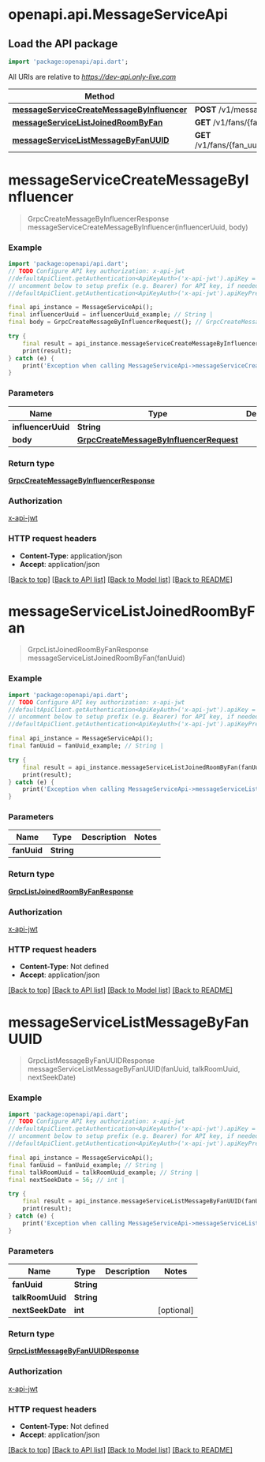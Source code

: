 # openapi.api.MessageServiceApi

## Load the API package
```dart
import 'package:openapi/api.dart';
```

All URIs are relative to *https://dev-api.only-live.com*

Method | HTTP request | Description
------------- | ------------- | -------------
[**messageServiceCreateMessageByInfluencer**](MessageServiceApi.md#messageservicecreatemessagebyinfluencer) | **POST** /v1/messages/influencers/{influencer_uuid} | 
[**messageServiceListJoinedRoomByFan**](MessageServiceApi.md#messageservicelistjoinedroombyfan) | **GET** /v1/fans/{fan_uuid}/joined_rooms | 
[**messageServiceListMessageByFanUUID**](MessageServiceApi.md#messageservicelistmessagebyfanuuid) | **GET** /v1/fans/{fan_uuid}/talk_rooms/{talk_room_uuid}/messages | 


# **messageServiceCreateMessageByInfluencer**
> GrpcCreateMessageByInfluencerResponse messageServiceCreateMessageByInfluencer(influencerUuid, body)



### Example 
```dart
import 'package:openapi/api.dart';
// TODO Configure API key authorization: x-api-jwt
//defaultApiClient.getAuthentication<ApiKeyAuth>('x-api-jwt').apiKey = 'YOUR_API_KEY';
// uncomment below to setup prefix (e.g. Bearer) for API key, if needed
//defaultApiClient.getAuthentication<ApiKeyAuth>('x-api-jwt').apiKeyPrefix = 'Bearer';

final api_instance = MessageServiceApi();
final influencerUuid = influencerUuid_example; // String | 
final body = GrpcCreateMessageByInfluencerRequest(); // GrpcCreateMessageByInfluencerRequest | 

try { 
    final result = api_instance.messageServiceCreateMessageByInfluencer(influencerUuid, body);
    print(result);
} catch (e) {
    print('Exception when calling MessageServiceApi->messageServiceCreateMessageByInfluencer: $e\n');
}
```

### Parameters

Name | Type | Description  | Notes
------------- | ------------- | ------------- | -------------
 **influencerUuid** | **String**|  | 
 **body** | [**GrpcCreateMessageByInfluencerRequest**](GrpcCreateMessageByInfluencerRequest.md)|  | 

### Return type

[**GrpcCreateMessageByInfluencerResponse**](GrpcCreateMessageByInfluencerResponse.md)

### Authorization

[x-api-jwt](../README.md#x-api-jwt)

### HTTP request headers

 - **Content-Type**: application/json
 - **Accept**: application/json

[[Back to top]](#) [[Back to API list]](../README.md#documentation-for-api-endpoints) [[Back to Model list]](../README.md#documentation-for-models) [[Back to README]](../README.md)

# **messageServiceListJoinedRoomByFan**
> GrpcListJoinedRoomByFanResponse messageServiceListJoinedRoomByFan(fanUuid)



### Example 
```dart
import 'package:openapi/api.dart';
// TODO Configure API key authorization: x-api-jwt
//defaultApiClient.getAuthentication<ApiKeyAuth>('x-api-jwt').apiKey = 'YOUR_API_KEY';
// uncomment below to setup prefix (e.g. Bearer) for API key, if needed
//defaultApiClient.getAuthentication<ApiKeyAuth>('x-api-jwt').apiKeyPrefix = 'Bearer';

final api_instance = MessageServiceApi();
final fanUuid = fanUuid_example; // String | 

try { 
    final result = api_instance.messageServiceListJoinedRoomByFan(fanUuid);
    print(result);
} catch (e) {
    print('Exception when calling MessageServiceApi->messageServiceListJoinedRoomByFan: $e\n');
}
```

### Parameters

Name | Type | Description  | Notes
------------- | ------------- | ------------- | -------------
 **fanUuid** | **String**|  | 

### Return type

[**GrpcListJoinedRoomByFanResponse**](GrpcListJoinedRoomByFanResponse.md)

### Authorization

[x-api-jwt](../README.md#x-api-jwt)

### HTTP request headers

 - **Content-Type**: Not defined
 - **Accept**: application/json

[[Back to top]](#) [[Back to API list]](../README.md#documentation-for-api-endpoints) [[Back to Model list]](../README.md#documentation-for-models) [[Back to README]](../README.md)

# **messageServiceListMessageByFanUUID**
> GrpcListMessageByFanUUIDResponse messageServiceListMessageByFanUUID(fanUuid, talkRoomUuid, nextSeekDate)



### Example 
```dart
import 'package:openapi/api.dart';
// TODO Configure API key authorization: x-api-jwt
//defaultApiClient.getAuthentication<ApiKeyAuth>('x-api-jwt').apiKey = 'YOUR_API_KEY';
// uncomment below to setup prefix (e.g. Bearer) for API key, if needed
//defaultApiClient.getAuthentication<ApiKeyAuth>('x-api-jwt').apiKeyPrefix = 'Bearer';

final api_instance = MessageServiceApi();
final fanUuid = fanUuid_example; // String | 
final talkRoomUuid = talkRoomUuid_example; // String | 
final nextSeekDate = 56; // int | 

try { 
    final result = api_instance.messageServiceListMessageByFanUUID(fanUuid, talkRoomUuid, nextSeekDate);
    print(result);
} catch (e) {
    print('Exception when calling MessageServiceApi->messageServiceListMessageByFanUUID: $e\n');
}
```

### Parameters

Name | Type | Description  | Notes
------------- | ------------- | ------------- | -------------
 **fanUuid** | **String**|  | 
 **talkRoomUuid** | **String**|  | 
 **nextSeekDate** | **int**|  | [optional] 

### Return type

[**GrpcListMessageByFanUUIDResponse**](GrpcListMessageByFanUUIDResponse.md)

### Authorization

[x-api-jwt](../README.md#x-api-jwt)

### HTTP request headers

 - **Content-Type**: Not defined
 - **Accept**: application/json

[[Back to top]](#) [[Back to API list]](../README.md#documentation-for-api-endpoints) [[Back to Model list]](../README.md#documentation-for-models) [[Back to README]](../README.md)

